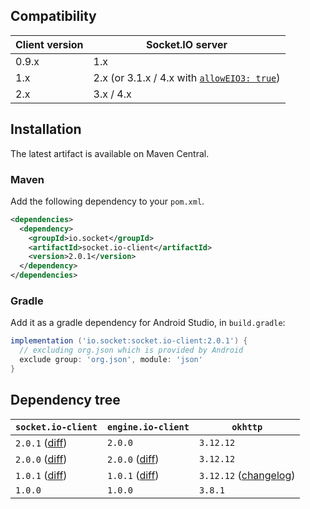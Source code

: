 ## Compatibility

| Client version | Socket.IO server |
| -------------- | ---------------- |
| 0.9.x  | 1.x |
| 1.x    | 2.x (or 3.1.x / 4.x with [`allowEIO3: true`](https://socket.io/docs/v4/server-options/#alloweio3)) |
| 2.x    | 3.x / 4.x |

## Installation
The latest artifact is available on Maven Central.

### Maven
Add the following dependency to your `pom.xml`.

```xml
<dependencies>
  <dependency>
    <groupId>io.socket</groupId>
    <artifactId>socket.io-client</artifactId>
    <version>2.0.1</version>
  </dependency>
</dependencies>
```

### Gradle
Add it as a gradle dependency for Android Studio, in `build.gradle`:

```groovy
implementation ('io.socket:socket.io-client:2.0.1') {
  // excluding org.json which is provided by Android
  exclude group: 'org.json', module: 'json'
}
```

## Dependency tree

| `socket.io-client`                                                                                                          | `engine.io-client`                                                                                                          | `okhttp`                                                                                        |
|-----------------------------------------------------------------------------------------------------------------------------|-----------------------------------------------------------------------------------------------------------------------------|-------------------------------------------------------------------------------------------------|
| `2.0.1` ([diff](https://github.com/socketio/socket.io-client-java/compare/socket.io-client-2.0.0...socket.io-client-2.0.1)) | `2.0.0`                                                                                                                     | `3.12.12`                                                                                       |
| `2.0.0` ([diff](https://github.com/socketio/socket.io-client-java/compare/socket.io-client-1.0.1...socket.io-client-2.0.0)) | `2.0.0` ([diff](https://github.com/socketio/engine.io-client-java/compare/engine.io-client-1.0.1...engine.io-client-2.0.0)) | `3.12.12`                                                                                       |
| `1.0.1` ([diff](https://github.com/socketio/socket.io-client-java/compare/socket.io-client-1.0.0...socket.io-client-1.0.1)) | `1.0.1` ([diff](https://github.com/socketio/engine.io-client-java/compare/engine.io-client-1.0.0...engine.io-client-1.0.1)) | `3.12.12` ([changelog](https://square.github.io/okhttp/changelogs/changelog_3x/#version-31212)) |
| `1.0.0`                                                                                                                     | `1.0.0`                                                                                                                     | `3.8.1`                                                                                         |
